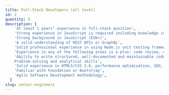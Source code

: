 ```yaml
---
title: Full-Stack Developers (all level)
id: 2
quantity: 5
description: [
    'At least 1 years’ experience in full-stack position',
    'Strong experience in JavaScript is required including knowledge in at least one JavaScript framework Angular or React',
    'Strong background in JavaScript (ES6+)',
    'A solid understanding of REST APIs or GraphQL',
    'Solid professional experience in using Node.js unit testing frameworks (Jasmine, Mocha, etc.)',
    'Experience in any of the following areas is a plus: code review, continuous integration – continuous delivery (i.e. Jenkins), GIT',
    'Ability to write structured, well-documented and maintainable code
    Problem-solving and analytical skills',
    'Solid experience in HTML5/CSS 3.0, performance optimization, SEO, cross-browser development, and responsive design',
    'Familiar with Foundation or Bootstrap',
    'Agile Software Development methodology',
  ]
slug: senior-engineers
---
```

